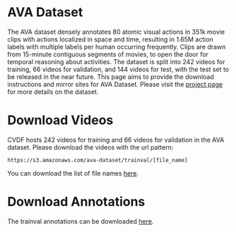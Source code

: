 # AVA Dataset
The AVA dataset densely annotates 80 atomic visual actions in 351k movie clips with actions localized in space and time, resulting in 1.65M action labels with multiple labels per human occurring frequently. Clips are drawn from 15-minute contiguous segments of movies, to open the door for temporal reasoning about activities. The dataset is split into 242 videos for training, 66 videos for validation, and 144 videos for test, with the test set to be released in the near future. This page aims to provide the download instructions and mirror sites for AVA Dataset. Please visit the [project page](https://research.google.com/ava/) for more details on the dataset.
# Download Videos
CVDF hosts 242 videos for training and 66 videos for validation in the AVA dataset. Please download the videos with the url pattern:
```
https://s3.amazonaws.com/ava-dataset/trainval/[file_name]
```
You can download the list of file names [here](https://s3.amazonaws.com/ava-dataset/annotations/ava_file_names_trainval.txt).
# Download Annotations
The trainval annotations can be downloaded [here](https://s3.amazonaws.com/ava-dataset/annotations/ava_trainval.zip).
